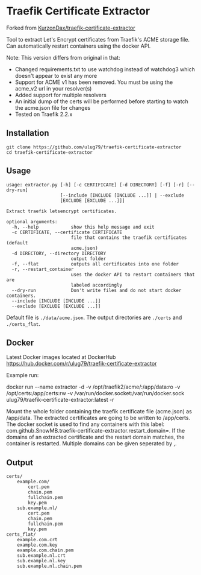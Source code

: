# Traefik Certificate Extractor

Forked from [KurzonDax/traefik-certificate-extractor](https://github.com/KurzonDax/traefik-certificate-extractor)

Tool to extract Let's Encrypt certificates from Traefik's ACME storage file. Can automatically restart containers using the docker API.

Note: This version differs from original in that:
* Changed requirements.txt to use watchdog instead of watchdog3 which doesn't appear to exist any more
* Support for ACME v1 has been removed.  You must be using the acme_v2 url in your resolver(s)
* Added support for multiple resolvers
* An initial dump of the certs will be performed before starting to watch the acme.json file for changes
* Tested on Traefik 2.2.x

## Installation

```shell
git clone https://github.com/ulug79/traefik-certificate-extractor
cd traefik-certificate-extractor
```

## Usage

```shell
usage: extractor.py [-h] [-c CERTIFICATE] [-d DIRECTORY] [-f] [-r] [--dry-run]
                    [--include [INCLUDE [INCLUDE ...]] | --exclude
                    [EXCLUDE [EXCLUDE ...]]]

Extract traefik letsencrypt certificates.

optional arguments:
  -h, --help            show this help message and exit
  -c CERTIFICATE, --certificate CERTIFICATE
                        file that contains the traefik certificates (default
                        acme.json)
  -d DIRECTORY, --directory DIRECTORY
                        output folder
  -f, --flat            outputs all certificates into one folder
  -r, --restart_container
                        uses the docker API to restart containers that are
                        labeled accordingly
  --dry-run             Don't write files and do not start docker containers.
  --include [INCLUDE [INCLUDE ...]]
  --exclude [EXCLUDE [EXCLUDE ...]]
```
Default file is `./data/acme.json`. The output directories are `./certs` and `./certs_flat`.

## Docker

Latest Docker images located at DockerHub https://hub.docker.com/r/ulug79/traefik-certificate-extractor

Example run:

docker run --name extractor -d -v /opt/traefik2/acme/:/app/data:ro -v /opt/certs:/app/certs:rw -v /var/run/docker.socket:/var/run/docker.sock ulug79/traefik-certificate-extractor:latest -r
  
Mount the whole folder containing the traefik certificate file (acme.json) as /app/data. The extracted certificates are going to be written to /app/certs. The docker socket is used to find any containers with this label: com.github.SnowMB.traefik-certificate-extractor.restart_domain=<DOMAIN>. If the domains of an extracted certificate and the restart domain matches, the container is restarted. Multiple domains can be given seperated by ,.

## Output

```
certs/
    example.com/
        cert.pem
        chain.pem
        fullchain.pem
        key.pem
    sub.example.nl/
        cert.pem
        chain.pem
        fullchain.pem
        key.pem
certs_flat/
    example.com.crt
    example.com.key
    example.com.chain.pem
    sub.example.nl.crt
    sub.example.nl.key
    sub.example.nl.chain.pem
```
